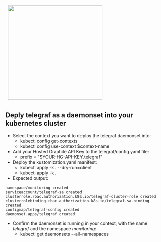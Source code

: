<img style="width:300px;margin:.5rem" src="https://kubernetes.io/_common-resources/images/flower.svg" />

## Deply telegraf as a daemonset into your kubernetes cluster
- Select the context you want to deploy the telegraf daemonset into:
  - kubectl config get-contexts
  - kubectl config use-context $context-name
- Add your Hosted Graphite API Key to the telegraf/config.yaml file:
  - prefix = "$YOUR-HG-API-KEY.telegraf"
- Deploy the kustomization.yaml manifest:
  - kubectl apply -k . --dry-run=client
  - kubectl apply -k .
- Expected output:
```
namespace/monitoring created
serviceaccount/telegraf-sa created
clusterrole.rbac.authorization.k8s.io/telegraf-cluster-role created
clusterrolebinding.rbac.authorization.k8s.io/telegraf-sa-binding created
configmap/telegraf-config created
daemonset.apps/telegraf created
```

- Confirm the daemonset is running in your context, with the name *telegraf* and the namespace *monitoring*:
  - kubectl get daemonsets --all-namespaces